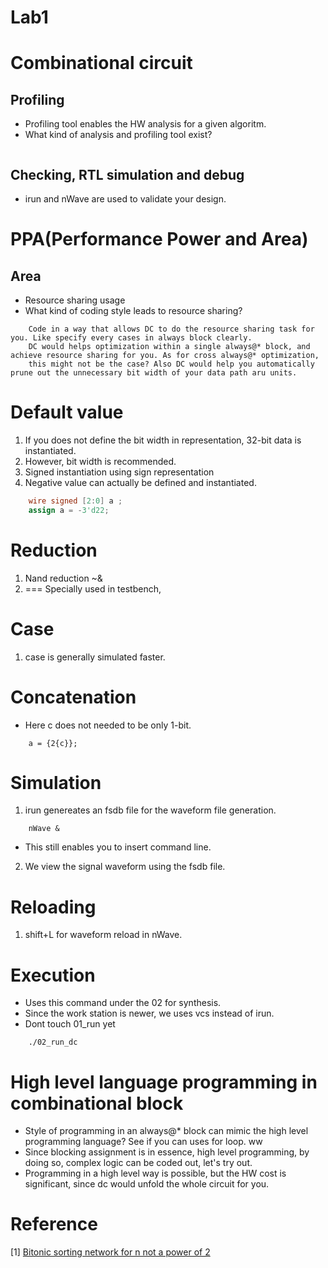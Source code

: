 # Lab1
# Combinational circuit
## Profiling
- Profiling tool enables the HW analysis for a given algoritm.
- What kind of analysis and profiling tool exist?
```

```

## Checking, RTL simulation and debug
- irun and nWave are used to validate your design.


# PPA(Performance Power and Area)
## Area
- Resource sharing usage
- What kind of coding style leads to resource sharing?
```
    Code in a way that allows DC to do the resource sharing task for you. Like specify every cases in always block clearly.
    DC would helps optimization within a single always@* block, and achieve resource sharing for you. As for cross always@* optimization,
    this might not be the case? Also DC would help you automatically prune out the unnecessary bit width of your data path aru units.
```

# Default value
1. If you does not define the bit width in representation, 32-bit data is instantiated.
2. However, bit width is recommended.
3. Signed instantiation using sign representation
4. Negative value can actually be defined and instantiated.
```verilog
    wire signed [2:0] a ;
    assign a = -3'd22;
```

# Reduction
1. Nand reduction ~&
2. === Specially used in testbench,


# Case
1. case is generally simulated faster.

# Concatenation
- Here c does not needed to be only 1-bit.
```
    a = {2{c}};
```


# Simulation
1. irun genereates an fsdb file for the waveform file generation.
```
    nWave &
```
- This still enables you to insert command line.
2. We view the signal waveform using the fsdb file.

# Reloading
1. shift+L for waveform reload in nWave.

# Execution
- Uses this command under the 02 for synthesis.
- Since the work station is newer, we uses vcs instead of irun.
- Dont touch 01_run yet
```
    ./02_run_dc
```

# High level language programming in combinational block
- Style of programming in an always@* block can mimic the high level programming language? See if you can uses for loop. ww
- Since blocking assignment is in essence, high level programming, by doing so, complex logic can be coded out, let's try out.
- Programming in a high level way is possible, but the HW cost is significant, since dc would unfold the whole circuit for you.

# Reference
[1] [Bitonic sorting network for n not a power of 2](https://hwlang.de/algorithmen/sortieren/bitonic/oddn.htm)
